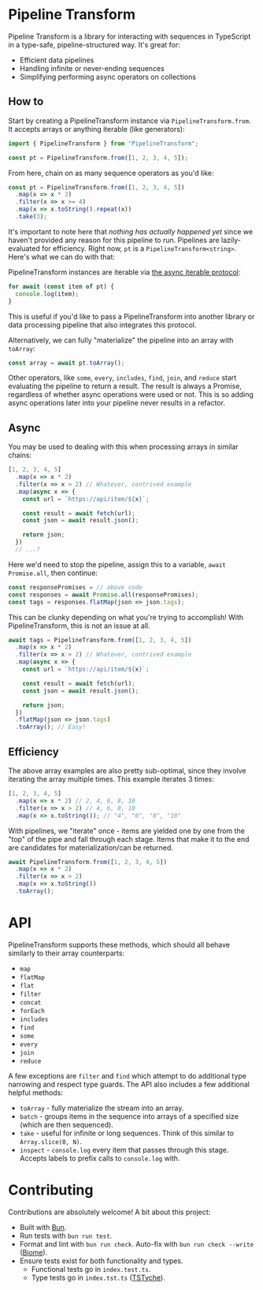 # Pipeline Transform

Pipeline Transform is a library for interacting with sequences in TypeScript in a type-safe, pipeline-structured way.  It's great for:

- Efficient data pipelines
- Handling infinite or never-ending sequences
- Simplifying performing async operators on collections

## How to

Start by creating a PipelineTransform instance via `PipelineTransform.from`.  It accepts arrays or anything iterable (like generators):

```ts
import { PipelineTransform } from "PipelineTransform";

const pt = PipelineTransform.from([1, 2, 3, 4, 5]);
```

From here, chain on as many sequence operators as you'd like:

```ts
const pt = PipelineTransform.from([1, 2, 3, 4, 5])
  .map(x => x * 2)
  .filter(x => x >= 4)
  .map(x => x.toString().repeat(x))
  .take(3);
```

It's important to note here that _nothing has actually happened yet_ since we haven't provided any reason for this pipeline to run.  Pipelines are lazily-evaluated for efficiency.  Right now, `pt` is a `PipelineTransform<string>`.  Here's what we can do with that:

PipelineTransform instances are iterable via [the async iterable protocol](https://developer.mozilla.org/en-US/docs/Web/JavaScript/Reference/Global_Objects/Symbol/asyncIterator):

```ts
for await (const item of pt) {
  console.log(item);
}
```

This is useful if you'd like to pass a PipelineTransform into another library or data processing pipeline that also integrates this protocol.

Alternatively, we can fully "materialize" the pipeline into an array with `toArray`:

```ts
const array = await pt.toArray();
```

Other operators, like `some`, `every`, `includes`, `find`, `join`, and `reduce` start evaluating the pipeline to return a result.  The result is always a Promise, regardless of whether async operations were used or not.  This is so adding async operations later into your pipeline never results in a refactor.

## Async

You may be used to dealing with this when processing arrays in similar chains:

```ts
[1, 2, 3, 4, 5]
  .map(x => x * 2)
  .filter(x => x > 2) // Whatever, contrived example
  .map(async x => {
    const url = `https://api/item/${x}`;

    const result = await fetch(url);
    const json = await result.json();

    return json;
  })
  // ...?
```

Here we'd need to stop the pipeline, assign this to a variable, `await Promise.all`, then continue:

```ts
const responsePromises = // above code
const responses = await Promise.all(responsePromises);
const tags = responses.flatMap(json => json.tags);
```

This can be clunky depending on what you're trying to accomplish!  With PipelineTransform, this is not an issue at all.

```ts
await tags = PipelineTransform.from([1, 2, 3, 4, 5])
  .map(x => x * 2)
  .filter(x => x > 2) // Whatever, contrived example
  .map(async x => {
    const url = `https://api/item/${x}`;

    const result = await fetch(url);
    const json = await result.json();

    return json;
  })
  .flatMap(json => json.tags)
  .toArray(); // Easy!
```

## Efficiency

The above array examples are also pretty sub-optimal, since they involve iterating the array multiple times.  This example iterates 3 times:

```ts
[1, 2, 3, 4, 5]
  .map(x => x * 2) // 2, 4, 6, 8, 10
  .filter(x => x > 2) // 4, 6, 8, 10
  .map(x => x.toString()); // "4", "6", "8", "10"
```

With pipelines, we "iterate" once - items are yielded one by one from the "top" of the pipe and fall through each stage.  Items that make it to the end are candidates for materialization/can be returned.

```ts
await PipelineTransform.from([1, 2, 3, 4, 5])
  .map(x => x * 2)
  .filter(x => x > 2)
  .map(x => x.toString())
  .toArray();
```



# API

PipelineTransform supports these methods, which should all behave similarly to their array counterparts:

- `map`
- `flatMap`
- `flat`
- `filter`
- `concat`
- `forEach`
- `includes`
- `find`
- `some`
- `every`
- `join`
- `reduce`

A few exceptions are `filter` and `find` which attempt to do additional type narrowing and respect type guards.  The API also includes a few additional helpful methods:

- `toArray` - fully materialize the stream into an array.
- `batch` - groups items in the sequence into arrays of a specified size (which are then sequenced).
- `take` - useful for infinite or long sequences.  Think of this similar to `Array.slice(0, N)`.
- `inspect` - `console.log` every item that passes through this stage.  Accepts labels to prefix calls to `console.log` with.

# Contributing

Contributions are absolutely welcome!  A bit about this project:

- Built with [Bun](https://bun.sh/).
- Run tests with `bun run test`.
- Format and lint with `bun run check`.  Auto-fix with `bun run check --write` ([Biome](https://biomejs.dev/)).
- Ensure tests exist for both functionality and types.
  - Functional tests go in `index.test.ts`.
  - Type tests go in `index.tst.ts` ([TSTyche](https://tstyche.org/)).
